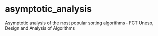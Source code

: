 # asymptotic_analysis
Asymptotic analysis of the most popular sorting algorithms - FCT Unesp, Design and Analysis of Algorithms
